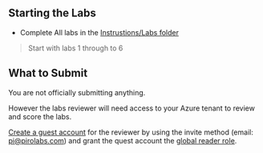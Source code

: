 
## Starting the Labs

* Complete All labs in the [Instrustions/Labs folder](./Instructions/Labs/)

>Start with labs 1 through to 6

## What to Submit

You are not officially submitting anything.

However the labs reviewer will need access to your Azure tenant to review and score the labs.

[Create a guest account](https://learn.microsoft.com/en-us/azure/active-directory/external-identities/b2b-quickstart-add-guest-users-portal) for the reviewer by using the invite method (email: pi@pirolabs.com) and grant the quest account the [global reader role](https://learn.microsoft.com/en-us/azure/active-directory/roles/permissions-reference#global-reader).

